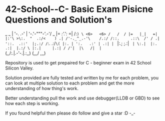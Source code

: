 # 42-School--C- Basic Exam Pisicne Questions and Solution's
_             _
      | '-.       .-' |
       \'-.'-"""-'.-'/    _
        |= _:'.':_ =|    /:`)
        \ <6>   <6> /   /  /
        |=   |_|   =|   |:'\
        >\:.  "  .:/<    ) .|
         /'-._^_.-'\    /.:/
        /::.     .::\  /' /
      .| '::.  .::'  |;.:/
     /`\:.         .:/`\(
    |:. | ':.   .:' | .:|
    | ` |:.;     ;.:| ` |
     \:.|  |:. .:|  |.:/
      \ |:.|     |.:| /
      /'|  |\   /|  |`\
     (,,/:.|.-'-.|.:\,,)
       (,,,/     \,,,)

Repository is used to get prepaired for C - beginner exam in 42 School Silicon Valley.

Solution provided are fully tested and written by me for each problem, you can look at multiple solution to each problem and get the more understanding of how thing's work.

Better understanding pull the work and use debugger(LLDB or GBD) to see how each step is working. 

If you found helpful then please do follow and give a star :D -_-
